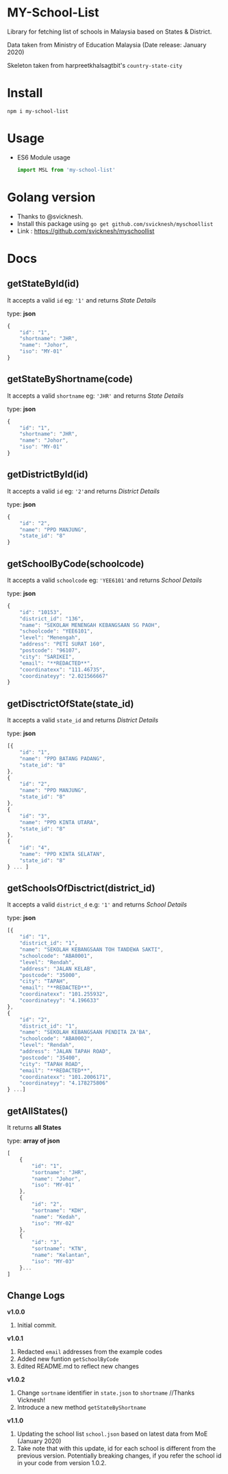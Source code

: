 MY-School-List
==============================
Library for fetching list of schools in Malaysia based on States & District.

Data taken from Ministry of Education Malaysia
(Date release: January 2020)

Skeleton taken from harpreetkhalsagtbit's `country-state-city`



# Install
`npm i my-school-list`

# Usage
  - ES6 Module usage
   
     ```js
     import MSL from 'my-school-list'
     ```

# Golang version
  - Thanks to @svicknesh. 
  - Install this package using
    `go get github.com/svicknesh/myschoollist`
  - Link : https://github.com/svicknesh/myschoollist


# Docs

getStateById(id)
---------------

It accepts a valid `id` eg: `'1'` and returns *State Details*

type: **json**

```js
{
    "id": "1",
    "shortname": "JHR",
    "name": "Johor",
    "iso": "MY-01"
}
```

getStateByShortname(code)
---------------

It accepts a valid `shortname` eg: `'JHR'` and returns *State Details*

type: **json**

```js
{
    "id": "1",
    "shortname": "JHR",
    "name": "Johor",
    "iso": "MY-01"
}
```

getDistrictById(id)
---------------

It accepts a valid `id` eg: `'2'`and returns *District Details*

type: **json**

```js
{
    "id": "2",
    "name": "PPD MANJUNG",
    "state_id": "8"
}
```

getSchoolByCode(schoolcode)
---------------

It accepts a valid `schoolcode` eg: `'YEE6101'`and returns *School Details*

type: **json**

```js
{
    "id": "10153",
    "district_id": "136",
    "name": "SEKOLAH MENENGAH KEBANGSAAN SG PAOH",
    "schoolcode": "YEE6101",
    "level": "Menengah",
    "address": "PETI SURAT 160",
    "postcode": "96107",
    "city": "SARIKEI",
    "email": "**REDACTED**",
    "coordinatexx": "111.46735",
    "coordinateyy": "2.021566667"
}
```

getDisctrictOfState(state_id)
---------------

It accepts a valid `state_id` and returns *District Details*

type: **json**


```js
[{
    "id": "1",
    "name": "PPD BATANG PADANG",
    "state_id": "8"
},
{
    "id": "2",
    "name": "PPD MANJUNG",
    "state_id": "8"
},
{
    "id": "3",
    "name": "PPD KINTA UTARA",
    "state_id": "8"
},
{
    "id": "4",
    "name": "PPD KINTA SELATAN",
    "state_id": "8"
} ... ]
```

getSchoolsOfDisctrict(district_id)
---------------

It accepts a valid `district_d` e.g: `'1'` and returns *School Details*

type: **json**

```js
[{
    "id": "1",
    "district_id": "1",
    "name": "SEKOLAH KEBANGSAAN TOH TANDEWA SAKTI",
    "schoolcode": "ABA0001",
    "level": "Rendah",
    "address": "JALAN KELAB",
    "postcode": "35000",
    "city": "TAPAH",
    "email": "**REDACTED**",
    "coordinatexx": "101.255932",
    "coordinateyy": "4.196633"
},
{
    "id": "2",
    "district_id": "1",
    "name": "SEKOLAH KEBANGSAAN PENDITA ZA'BA",
    "schoolcode": "ABA0002",
    "level": "Rendah",
    "address": "JALAN TAPAH ROAD",
    "postcode": "35400",
    "city": "TAPAH ROAD",
    "email": "**REDACTED**",
    "coordinatexx": "101.2006171",
    "coordinateyy": "4.178275806"
} ...]
```

getAllStates()
---------------
It returns **all States**

type: **array of json**

```js
[
    {
		"id": "1",
		"sortname": "JHR",
		"name": "Johor",
		"iso": "MY-01"
	},
	{
		"id": "2",
		"sortname": "KDH",
		"name": "Kedah",
		"iso": "MY-02"
	},
	{
		"id": "3",
		"sortname": "KTN",
		"name": "Kelantan",
		"iso": "MY-03"
	}...
]
```

Change Logs
---------------

**v1.0.0**

1. Initial commit.

**v1.0.1**

1. Redacted `email` addresses from the example codes
2. Added new funtion `getSchoolByCode`
3. Edited README.md to reflect new changes

**v1.0.2**

1. Change `sortname` identifier in `state.json` to `shortname` //Thanks Vicknesh!
2. Introduce a new method `getStateByShortname`

**v1.1.0**

1. Updating the school list `school.json` based on latest data from MoE (January 2020)
2. Take note that with this update, id for each school is different from the previous version. Potentially breaking changes, if you refer the school id in your code from version 1.0.2.